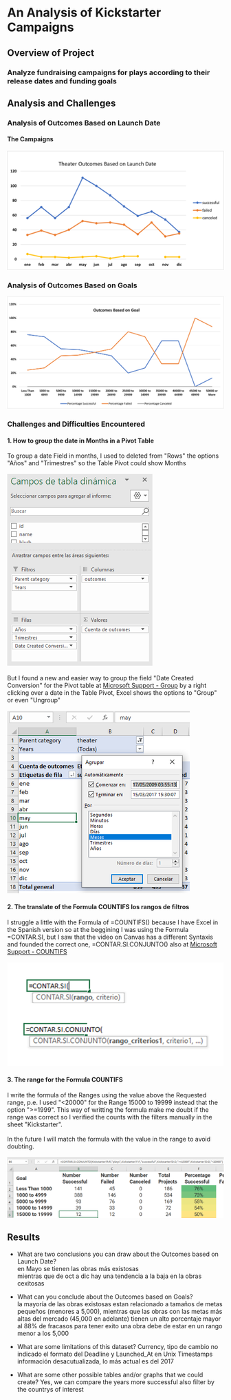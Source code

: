 # An Analysis of Kickstarter Campaigns

## Overview of Project

### Analyze fundraising campaigns for plays according to their release dates and funding goals

## Analysis and Challenges

### Analysis of Outcomes Based on Launch Date
#### The Campaigns
![Outcomes_Date](https://github.com/KarlaPerezR/kickstarter-analysis/blob/main/resources/Theater_Outcomes_vs_Launch.png)

### Analysis of Outcomes Based on Goals
![Outcomes_Goals](https://github.com/KarlaPerezR/kickstarter-analysis/blob/main/resources/Outcomes_vs_Goals.png)

### Challenges and Difficulties Encountered

#### 1. How to group the date in Months in a Pivot Table

To group a date Field in months, I used to deleted from "Rows" the options "Años" and "Trimestres" so the Table Pivot could show Months
<br/><br/>![Row _Options](https://github.com/KarlaPerezR/kickstarter-analysis/blob/main/resources/Row_date_Options.PNG)
<br/><br/> But I found a new and easier way to group the field "Date Created Conversion" for the Pivot table at [Microsoft Support - Group](https://support.microsoft.com/es-es/office/agrupar-o-desagrupar-datos-en-una-tabla-din%C3%A1mica-c9d1ddd0-6580-47d1-82bc-c84a5a340725) by a right clicking over a date in the Table Pivot, Excel shows the options to "Group" or even "Ungroup"
<br/><br/> ![Group_monthly](https://github.com/KarlaPerezR/kickstarter-analysis/blob/main/resources/Group_Monthly.PNG)

#### 2. The translate of the Formula COUNTIFS los rangos de filtros
I struggle a little with the Formula of =COUNTIFS() because I have Excel in the Spanish version so at the beggining I was using the Formula =CONTAR.SI, but I saw that the video on Canvas has a different Syntaxis and founded the correct one, =CONTAR.SI.CONJUNTO() also at [Microsoft Support - COUNTIFS](https://support.microsoft.com/es-es/office/funci%C3%B3n-contar-si-conjunto-dda3dc6e-f74e-4aee-88bc-aa8c2a866842)
<br/><br/> ![Formula](https://github.com/KarlaPerezR/kickstarter-analysis/blob/main/resources/Formula_COUNT.png)

#### 3. The range for the Formula COUNTIFS
I write the formula of the Ranges using the value above the Requested range, p.e. I used "<20000" for the Range 15000 to 19999 instead that the option ">=1999".
This way of writting the formula make me doubt if the range was correct so I verified the counts with the filters manually in the sheet "Kickstarter".
<br/><br/>In the future I will match the formula with the value in the range to avoid doubting.
<br/><br/>![Ranges](https://github.com/KarlaPerezR/kickstarter-analysis/blob/main/resources/Ranges.PNG)


## Results

- What are two conclusions you can draw about the Outcomes based on Launch Date?
<br/> en Mayo se tienen las obras más existosas
<br/>mientras que de oct a dic hay una tendencia a la baja en la obras cexitosas 

- What can you conclude about the Outcomes based on Goals?
<br/>la mayoría de las obras existosas estan relacionado a tamaños de metas pequeños (menores a 5,000), mientras que las obras con las metas más altas del mercado (45,000 en adelante) tienen un alto porcentaje mayor al 88% de fracasos 
para tener exito una obra debe de estar en un rango menor a los 5,000

- What are some limitations of this dataset?
Currency, tipo de cambio no indicado
el formato del Deadline y Launched_At en Unix Timestamps
información desacutualizada, lo más actual es del 2017

- What are some other possible tables and/or graphs that we could create?
Yes, we can compare the years more successful
also filter by the countrys of interest
